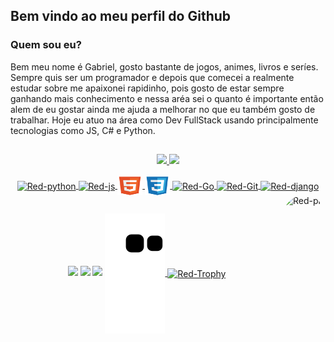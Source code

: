 ## Bem vindo ao meu perfil do Github

### Quem sou eu?
  Bem meu nome é Gabriel, gosto bastante de jogos, animes, livros e seríes. Sempre quis ser um programador e depois que comecei a realmente estudar sobre me apaixonei rapidinho, pois gosto de estar sempre ganhando mais conhecimento e nessa aréa sei o quanto é importante então alem de eu gostar ainda me ajuda a melhorar no que eu também gosto de trabalhar. Hoje eu atuo na área como Dev FullStack usando principalmente tecnologias como JS, C# e Python.

##

<div style="display: inline_block" align="center">
  <a href="https://github.com/llredxd">
  <img height="180em" src="https://github-readme-stats-eight-delta-81.vercel.app/api?username=llRedXD&show_icons=true&theme=dark&include_all_commits=true&count_private=true"/>
  <img height="180em" src="https://github-readme-stats-eight-delta-81.vercel.app/api/top-langs/?username=llRedXD&layout=compact&count_private=true&theme=dark"/>
</div>
<div style="display: inline_block" align="center"><br>
  
  <img align="center" alt="Red-python" height="30" width="40" src="https://cdn.jsdelivr.net/gh/devicons/devicon/icons/python/python-original.svg">
  <img align="center" alt="Red-js" height="30" width="40" src="https://cdn.jsdelivr.net/gh/devicons/devicon/icons/javascript/javascript-original.svg">
  <img align="center" alt="Red-HTML" height="30" width="40" src="https://raw.githubusercontent.com/devicons/devicon/master/icons/html5/html5-original.svg">
  <img align="center" alt="Red-CSS" height="30" width="40" src="https://raw.githubusercontent.com/devicons/devicon/master/icons/css3/css3-original.svg">
  <img align="center" alt="Red-Go" height="30" width="40" src="https://cdn.jsdelivr.net/gh/devicons/devicon/icons/go/go-original-wordmark.svg">
  <img align="center" alt="Red-Git" height="30" width="40" src="https://cdn.jsdelivr.net/gh/devicons/devicon/icons/git/git-original.svg">
  <img align="center" alt="Red-django" height="60" width="70" src="https://icongr.am/devicon/django-original.svg?size=128&color=currentColor"> 
  <a href="https://github.com/llredxd">
  <img align="right" alt="Red-pic" height="150" style="border-radius:50px;" src="https://user-images.githubusercontent.com/59977779/156566108-a40df82b-3ce7-4fdd-9d9e-452e73b06cc1.jpg">
 
</div>
  
  ##
 
<div align="center"> 
  <a href = "mailto:gh.o.neira@hotmail.com"><img src="https://img.shields.io/badge/Microsoft_Outlook-0078D4?style=for-the-badge&logo=microsoft-outlook&logoColor=white"></a>
  <a href = "https://github.com/llRedXD"><img src="https://img.shields.io/badge/GitHub-100000?style=for-the-badge&logo=github&logoColor=white" target="_blank"></a>
  <a href="https://open.spotify.com/user/9h04ufs1kt7f6rewtms93mfi4?si=ec1abe6af0384f6b" target="_blank"><img src="https://img.shields.io/badge/Spotify-1ED760?&style=for-the-badge&logo=spotify&logoColor=white" target="_blank"></a> 
  <a href="https://github.com/llredxd">
  <img align="center" alt="Red-Trophy" src="https://github.com/llredxd/llredxd/blob/output/github-contribution-grid-snake.svg"/>
  <a href="https://github.com/llredxd">
    
  <img align="center" alt="Red-Trophy" src="https://github-profile-trophy.vercel.app/?username=llRedXD&theme=onedark&rank=SECRET,SSS,SS,S,AAA,AA,A,B"/>
 
</div>

